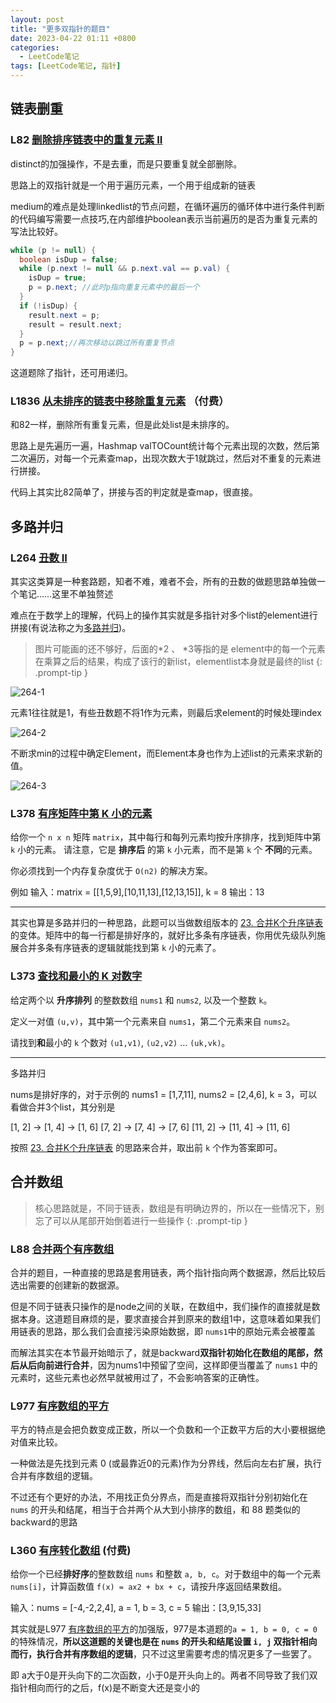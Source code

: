 ```yaml
---
layout: post
title: "更多双指针的题目"
date: 2023-04-22 01:11 +0800
categories:
  - LeetCode笔记
tags: [LeetCode笔记, 指针]
---
```

## 链表删重

### L82 [删除排序链表中的重复元素 II](https://leetcode.cn/problems/remove-duplicates-from-sorted-list-ii)

distinct的加强操作，不是去重，而是只要重复就全部删除。

思路上的双指针就是一个用于遍历元素，一个用于组成新的链表

medium的难点是处理linkedlist的节点问题，在循环遍历的循环体中进行条件判断的代码编写需要一点技巧,在内部维护boolean表示当前遍历的是否为重复元素的写法比较好。

```java
while (p != null) {
  boolean isDup = false;
  while (p.next != null && p.next.val == p.val) {
    isDup = true;
    p = p.next; //此时p指向重复元素中的最后一个
  }
  if (!isDup) {
    result.next = p;
    result = result.next;
  }
  p = p.next;//再次移动以跳过所有重复节点
}
```

这道题除了指针，还可用递归。

### L1836 [从未排序的链表中移除重复元素](https://leetcode.cn/problems/remove-duplicates-from-an-unsorted-linked-list) （付费）

和82一样，删除所有重复元素，但是此处list是未排序的。

思路上是先遍历一遍，Hashmap valTOCount统计每个元素出现的次数，然后第二次遍历，对每一个元素查map，出现次数大于1就跳过，然后对不重复的元素进行拼接。

代码上其实比82简单了，拼接与否的判定就是查map，很直接。

## 多路并归

### L264 [丑数 II](https://leetcode.cn/problems/ugly-number-ii)

其实这类算是一种套路题，知者不难，难者不会，所有的丑数的做题思路单独做一个笔记……这里不单独赘述

难点在于数学上的理解，代码上的操作其实就是多指针对多个list的element进行拼接(有说法称之为<u>多路并归</u>)。

> 图片可能画的还不够好，后面的*2 、 *3等指的是 element中的每一个元素在乘算之后的结果，构成了该行的新list，elementlist本身就是最终的list
{: .prompt-tip }

![264-1](https://cdn.staticaly.com/gh/TonyMarsh-Hub/image-hosting@master/Blog/LeetCode/264-1.9r50el8tdrk.webp)

元素1往往就是1，有些丑数题不将1作为元素，则最后求element的时候处理index

![264-2](https://cdn.staticaly.com/gh/TonyMarsh-Hub/image-hosting@master/Blog/LeetCode/264-2.dcir3982ink.webp)

不断求min的过程中确定Element，而Element本身也作为上述list的元素来求新的值。

![264-3](https://cdn.staticaly.com/gh/TonyMarsh-Hub/image-hosting@master/Blog/LeetCode/264-3.27nhgxtt5h5w.webp)

### L378 [有序矩阵中第 K 小的元素](https://leetcode.cn/problems/kth-smallest-element-in-a-sorted-matrix)

给你一个 `n x n` 矩阵 `matrix`，其中每行和每列元素均按升序排序，找到矩阵中第 `k` 小的元素。
请注意，它是 **排序后** 的第 `k` 小元素，而不是第 `k` 个 **不同**的元素。

你必须找到一个内存复杂度优于 `O(n2)` 的解决方案。

例如
输入：matrix = [[1,5,9],[10,11,13],[12,13,15]], k = 8
输出：13

---

其实也算是多路并归的一种思路，此题可以当做数组版本的 [23. 合并K个升序链表](https://leetcode.cn/problems/merge-k-sorted-lists) 的变体。矩阵中的每一行都是排好序的，就好比多条有序链表，你用优先级队列施展合并多条有序链表的逻辑就能找到第 `k` 小的元素了。

### L373 [查找和最小的 K 对数字](https://leetcode.cn/problems/find-k-pairs-with-smallest-sums)

给定两个以 **升序排列** 的整数数组 `nums1` 和 `nums2`, 以及一个整数 `k`。

定义一对值 `(u,v)`，其中第一个元素来自 `nums1`，第二个元素来自 `nums2`。

请找到**和**最小的 `k` 个数对 `(u1,v1)`, `(u2,v2)` … `(uk,vk)`。

---

多路并归

nums是排好序的，对于示例的 nums1 = [1,7,11], nums2 = [2,4,6], k = 3，可以看做合并3个list，其分别是

[1, 2] -> [1, 4] -> [1, 6]
[7, 2] -> [7, 4] -> [7, 6]
[11, 2] -> [11, 4] -> [11, 6]

按照 [23. 合并K个升序链表](https://leetcode.cn/problems/merge-k-sorted-lists) 的思路来合并，取出前 `k` 个作为答案即可。

## 合并数组

>核心思路就是，不同于链表，数组是有明确边界的，所以在一些情况下，别忘了可以从尾部开始倒着进行一些操作
{: .prompt-tip }

### L88 [合并两个有序数组](https://leetcode.cn/problems/merge-sorted-array)

合并的题目，一种直接的思路是套用链表，两个指针指向两个数据源，然后比较后选出需要的创建新的数据源。

但是不同于链表只操作的是node之间的关联，在数组中，我们操作的直接就是数据本身。这道题目麻烦的是，要求直接合并到原来的数组1中，这意味着如果我们用链表的思路，那么我们会直接污染原始数据，即 `nums1`中的原始元素会被覆盖

而解法其实在本节最开始暗示了，就是backward**双指针初始化在数组的尾部，然后从后向前进行合并**，因为nums1中预留了空间，这样即便当覆盖了 `nums1` 中的元素时，这些元素也必然早就被用过了，不会影响答案的正确性。

### L977 [有序数组的平方](https://leetcode.cn/problems/squares-of-a-sorted-array)

平方的特点是会把负数变成正数，所以一个负数和一个正数平方后的大小要根据绝对值来比较。

一种做法是先找到元素 0 (或最靠近0的元素)作为分界线，然后向左右扩展，执行合并有序数组的逻辑。

不过还有个更好的办法，不用找正负分界点，而是直接将双指针分别初始化在 `nums` 的开头和结尾，相当于合并两个从大到小排序的数组，和 88 题类似的backward的思路

### L360 [有序转化数组](https://leetcode.cn/problems/sort-transformed-array) (付费)

给你一个已经**排好序**的整数数组 `nums` 和整数 `a, b, c`。对于数组中的每一个元素 `nums[i]`，计算函数值 `f(x) = ax2 + bx + c`，请按升序返回结果数组。

输入：nums = [-4,-2,2,4], a = 1, b = 3, c = 5
输出：[3,9,15,33]

其实就是L977 [有序数组的平方](https://leetcode.cn/problems/squares-of-a-sorted-array)的加强版，977是本道题的`a = 1, b = 0, c = 0` 的特殊情况，**所以这道题的关键也是在 `nums` 的开头和结尾设置 `i, j` 双指针相向而行，执行合并有序数组的逻辑**，只不过这里需要考虑的情况更多了一些罢了。

即 a大于0是开头向下的二次函数，小于0是开头向上的。两者不同导致了我们双指针相向而行的之后，f(x)是不断变大还是变小的
